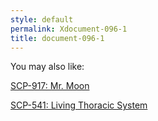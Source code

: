 ```yaml
---
style: default
permalink: Xdocument-096-1
title: document-096-1
---
```

You may also like:

[SCP-917: Mr. Moon](http://scp-wiki.net/scp-917)

[SCP-541: Living Thoracic System](http://scp-wiki.net/scp-541)
